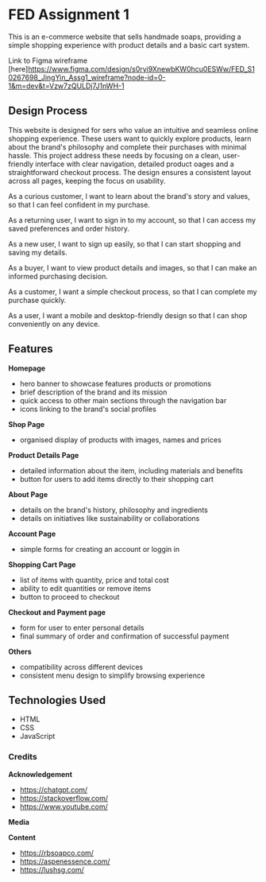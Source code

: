 # FED Assignment 1
This is an e-commerce website that sells handmade soaps, providing a simple shopping experience with product details and a basic cart system.

Link to Figma wireframe [here]https://www.figma.com/design/s0ryi9XnewbKW0hcu0ESWw/FED_S10267698_JingYin_Assg1_wireframe?node-id=0-1&m=dev&t=Vzw7zQULDj7J1nWH-1

## Design Process
This website is designed for sers who value an intuitive and seamless online shopping experience. These users want to quickly explore products, learn about the brand's philosophy and complete their purchases with minimal hassle. This project address these needs by focusing on a clean, user-friendly interface with clear navigation, detailed product oages and a straightforward checkout process. The design ensures a consistent layout across all pages, keeping the focus on usability.

As a curious customer, I want to learn about the brand's story and values, so that I can feel confident in my purchase.

As a returning user, I want to sign in to my account, so that I can access my saved preferences and order history.

As a new user, I want to sign up easily, so that I can start shopping and saving my details.

As a buyer, I want to view product details and images, so that I can make an informed purchasing decision.

As a customer, I want a simple checkout process, so that I can complete my purchase quickly.

As a user, I want a mobile and desktop-friendly design so that I can shop conveniently on any device.

## Features
**Homepage**
- hero banner to showcase features products or promotions
- brief description of the brand and its mission
- quick access to other main sections through the navigation bar
- icons linking to the brand's social profiles

**Shop Page**
- organised display of products with images, names and prices

**Product Details Page**
- detailed information about the item, including materials and benefits
- button for users to add items directly to their shopping cart

**About Page**
- details on the brand's history, philosophy and ingredients
- details on initiatives like sustainability or collaborations

**Account Page**
- simple forms for creating an account or loggin in

**Shopping Cart Page**
- list of items with quantity, price and total cost
- ability to edit quantities or remove items
- button to proceed to checkout

**Checkout and Payment page**
- form for user to enter personal details
- final summary of order and confirmation of successful payment

**Others**
- compatibility across different devices
- consistent menu design to simplify browsing experience

## Technologies Used
- HTML
- CSS
- JavaScript

### Credits
**Acknowledgement**
- https://chatgpt.com/
- https://stackoverflow.com/
- https://www.youtube.com/

**Media**

**Content**
- https://rbsoapco.com/
- https://aspenessence.com/
- https://lushsg.com/